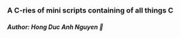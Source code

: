<h3>A C-ries of mini scripts containing of all things C</h3>
<h5>Author: Hong Duc Anh Nguyen 👾</h5>
